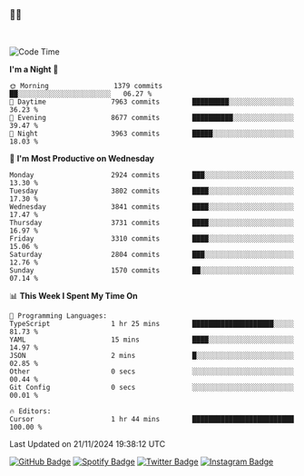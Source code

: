 ### 🤙🍺

<!-- <a href="https://github-readme-stats.vercel.app/api?username=hzak2xx&count_private=true&show_icons=true&theme=dracula">
  <img align="center" src="https://github-readme-stats.vercel.app/api?username=hzak2xx&count_private=true&show_icons=true&theme=dracula" />
</a>
</br> -->
</br>

<!--START_SECTION:waka-->
![Code Time](http://img.shields.io/badge/Code%20Time-3%2C640%20hrs%208%20mins-blue)

**I'm a Night 🦉** 

```text
🌞 Morning                1379 commits        ██░░░░░░░░░░░░░░░░░░░░░░░   06.27 % 
🌆 Daytime                7963 commits        █████████░░░░░░░░░░░░░░░░   36.23 % 
🌃 Evening                8677 commits        ██████████░░░░░░░░░░░░░░░   39.47 % 
🌙 Night                  3963 commits        █████░░░░░░░░░░░░░░░░░░░░   18.03 % 
```
📅 **I'm Most Productive on Wednesday** 

```text
Monday                   2924 commits        ███░░░░░░░░░░░░░░░░░░░░░░   13.30 % 
Tuesday                  3802 commits        ████░░░░░░░░░░░░░░░░░░░░░   17.30 % 
Wednesday                3841 commits        ████░░░░░░░░░░░░░░░░░░░░░   17.47 % 
Thursday                 3731 commits        ████░░░░░░░░░░░░░░░░░░░░░   16.97 % 
Friday                   3310 commits        ████░░░░░░░░░░░░░░░░░░░░░   15.06 % 
Saturday                 2804 commits        ███░░░░░░░░░░░░░░░░░░░░░░   12.76 % 
Sunday                   1570 commits        ██░░░░░░░░░░░░░░░░░░░░░░░   07.14 % 
```


📊 **This Week I Spent My Time On** 

```text
💬 Programming Languages: 
TypeScript               1 hr 25 mins        ████████████████████░░░░░   81.73 % 
YAML                     15 mins             ████░░░░░░░░░░░░░░░░░░░░░   14.97 % 
JSON                     2 mins              █░░░░░░░░░░░░░░░░░░░░░░░░   02.85 % 
Other                    0 secs              ░░░░░░░░░░░░░░░░░░░░░░░░░   00.44 % 
Git Config               0 secs              ░░░░░░░░░░░░░░░░░░░░░░░░░   00.01 % 

🔥 Editors: 
Cursor                   1 hr 44 mins        █████████████████████████   100.00 % 
```


 Last Updated on 21/11/2024 19:38:12 UTC
<!--END_SECTION:waka-->

[![GitHub Badge](https://img.shields.io/badge/GitHub-100000?style=for-the-badge&logo=github&logoColor=white)](https://github.com/hzak2xx)
[![Spotify Badge](https://img.shields.io/badge/Spotify-1ED760?&style=for-the-badge&logo=spotify&logoColor=white)](https://open.spotify.com/user/uf90s6sbbh75a1mt44clkhkvf)
[![Twitter Badge](https://img.shields.io/badge/Twitter-1DA1F2?style=for-the-badge&logo=twitter&logoColor=white)](https://twitter.com/hzak2xx)
[![Instagram Badge](https://img.shields.io/badge/Instagram-E4405F?style=for-the-badge&logo=instagram&logoColor=white)](https://www.instagram.com/hzak2xx/)
